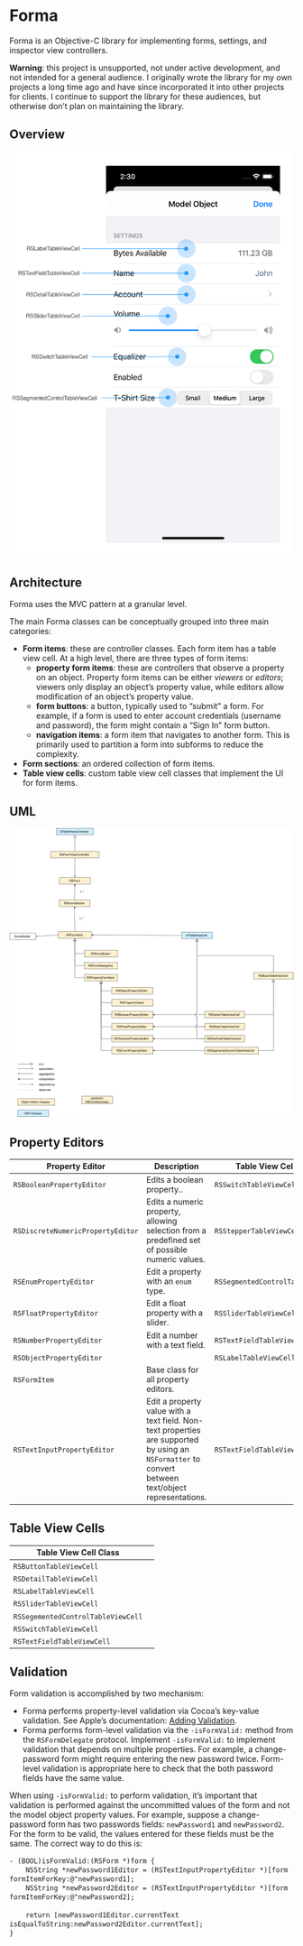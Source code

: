 # Forma

Forma is an Objective-C library for implementing forms, settings, and inspector view controllers.

**Warning**: this project is unsupported, not under active development, and not intended for a general audience. I originally wrote the library for my own projects a long time ago and have since incorporated it into other projects for clients. I continue to support the library for these audiences, but otherwise don’t plan on maintaining the library.

## Overview

![Overview](README.assets/Overview.svg)

## Architecture

Forma uses the MVC pattern at a granular level.

The main Forma classes can be conceptually grouped into three main categories:

- **Form items**: these are controller classes. Each form item has a table view cell. At a high level, there are three types of form items:
  - **property form items**: these are controllers that observe a property on an object. Property form items can be either *viewers* or *editors*; viewers only display an object’s property value, while editors allow modification of an object’s property value.
  - **form buttons**: a button, typically used to “submit” a form. For example, if a form is used to enter account credentials (username and password), the form might contain a “Sign In” form button.
  - **navigation items**: a form item that navigates to another form. This is primarily used to partition a form into subforms to reduce the complexity.
- **Form sections**: an ordered collection of form items.
- **Table view cells**: custom table view cell classes that implement the UI for form items.

## UML

![UML](README.assets/Forma%20UML.svg)

## Property Editors

| Property Editor             | Description                          | Table View Cell Class                             |
| --------------------------- | ------------------------------------ | ------------------------------------------------- |
| `RSBooleanPropertyEditor`   | Edits a boolean property.. | `RSSwitchTableViewCell` |
| `RSDiscreteNumericPropertyEditor` | Edits a numeric property, allowing selection from a predefined set of possible numeric values. | `RSStepperTableViewCell` |
| `RSEnumPropertyEditor` | Edit a property with an `enum` type. | `RSSegmentedControlTableViewCell` |
| `RSFloatPropertyEditor`     | Edit a float property with a slider. | `RSSliderTableViewCell`                           |
| `RSNumberPropertyEditor`    | Edit a number with a text field.     | `RSTextFieldTableViewCell`                        |
| `RSObjectPropertyEditor`    |                                      | `RSLabelTableViewCell` |
| `RSFormItem`          | Base class for all property editors. |   |
| `RSTextInputPropertyEditor` | Edit a property value with a text field. Non-text properties are supported by using an `NSFormatter` to convert between text/object representations. | `RSTextFieldTableViewCell`                        |

## Table View Cells

| Table View Cell Class              |      |
| ---------------------------------- | ---- |
| `RSButtonTableViewCell`            |      |
| `RSDetailTableViewCell`            |      |
| `RSLabelTableViewCell`             |      |
| `RSSliderTableViewCell`            |      |
| `RSSegementedControlTableViewCell` |      |
| `RSSwitchTableViewCell`            |      |
| `RSTextFieldTableViewCell`         |      |

## Validation

Form validation is accomplished by two mechanism:

- Forma performs property-level validation via Cocoa’s key-value validation. See Apple’s documentation: [Adding Validation](https://developer.apple.com/library/archive/documentation/Cocoa/Conceptual/KeyValueCoding/Validation.html).
- Forma performs form-level validation via the `-isFormValid:` method from the `RSFormDelegate` protocol. Implement `-isFormValid:` to implement validation that depends on multiple properties. For example, a change-password form might require entering the new password twice. Form-level validation is appropriate here to check that the both password fields have the same value.

When using `-isFormValid:` to perform validation, it’s important that validation is performed against the uncommitted values of the form and not the model object property values. For example, suppose a change-password form has two passwords fields: `newPassword1` and `newPassword2`. For the form to be valid, the values entered for these fields must be the same. The correct way to do this is:

```objc
- (BOOL)isFormValid:(RSForm *)form {
	NSString *newPassword1Editor = (RSTextInputPropertyEditor *)[form formItemForKey:@"newPassword1];
	NSString *newPassword2Editor = (RSTextInputPropertyEditor *)[form formItemForKey:@"newPassword2];

	return [newPassword1Editor.currentText isEqualToString:newPassword2Editor.currentText];
}
```

